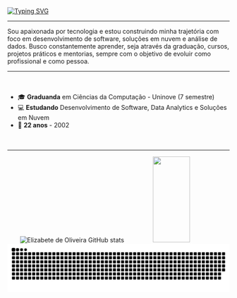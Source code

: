 <a href="https://git.io/typing-svg">
  <img src="https://readme-typing-svg.herokuapp.com/?color=FFFFFF&size=48&center=false&vCenter=true&width=1000&lines=Elizabete+de+Oliveira;+Welcome!+:%29" alt="Typing SVG">
</a>

-----------------------------------------------------------------------------------------------

<p align="left">
  Sou apaixonada por tecnologia e estou construindo minha trajetória com foco em desenvolvimento de software, soluções em nuvem e análise de dados.  
Busco constantemente aprender, seja através da graduação, cursos, projetos práticos e mentorias, sempre com o objetivo de evoluir como profissional e como pessoa. <br>
</p>

-----------------------------------------------------------------------------------------------

<div style="text-align: left; padding: 20px 0;">
  <ul>
    <li>🎓 <strong>Graduanda</strong> em Ciências da Computação - Uninove (7 semestre)</li>
    <li>💻 <strong>Estudando</strong> Desenvolvimento de Software, Data Analytics e Soluções em Nuvem</li>
    <li>🎂 <strong>22 anos</strong> - 2002</li>
  </ul>
</div>

<hr>

<!-- GitHub Stats -->
<div align="center">  
  <img width="49%" height="195px" src="https://github-readme-stats.vercel.app/api?username=Elizabeel&show_icons=true&count_private=true&hide_border=true&title_color=8e44ad&icon_color=2ecc71&text_color=c9d1d9&bg_color=000000" alt="Elizabete de Oliveira GitHub stats" /> 
  <img width="41%" height="195px" src="https://github-readme-stats.vercel.app/api/top-langs/?username=Elizabeel&layout=compact&hide_border=true&title_color=8e44ad&text_color=2ecc71&bg_color=000000" />
</div>

<!-- Snake Animation -->
<picture align="center">
  <source media="(prefers-color-scheme: dark)" srcset="https://raw.githubusercontent.com/Elizabeel/Elizabeel/output/github-contribution-grid-snake-dark.svg">
  <source media="(prefers-color-scheme: light)" srcset="https://raw.githubusercontent.com/Elizabeel/Elizabeel/output/github-contribution-grid-snake-dark.svg">
  <img align="center" alt="github contribution grid snake animation" src="https://raw.githubusercontent.com/mari4souza/mari4souza/output/github-contribution-grid-snake.svg">
</picture>
